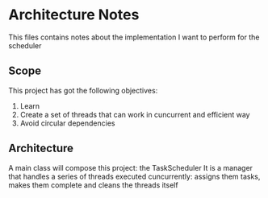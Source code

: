 # Architecture Notes
This files contains notes about the implementation I want to perform for the scheduler

## Scope
This project has got the following objectives:
1. Learn
2. Create a set of threads that can work in cuncurrent and efficient way
3. Avoid circular dependencies

## Architecture
A main class will compose this project: the TaskScheduler
It is a manager that handles a series of threads executed cuncurrently: assigns them tasks, makes them complete
and cleans the threads itself